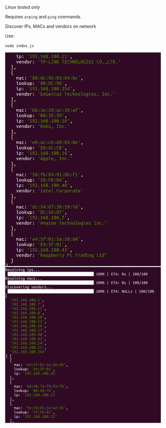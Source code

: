 _Linux tested only_

Requires `arping` and `ping` commands.

Discover IPs, MACs and vendors on network

Use:

`node index.js`

![Alt text](img/1.png?raw=true "Title")
![Alt text](img/2.png?raw=true "Title")
